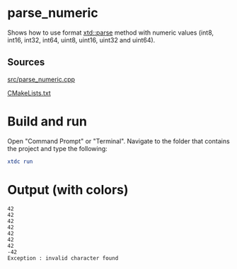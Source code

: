 # parse_numeric

Shows how to use format [xtd::parse](https://gammasoft71.github.io/xtd/reference_guides/latest/group__xtd__core.html#gaf38b51b1a3c788f678bb6e89f7694ee4) method with numeric values (int8, int16, int32, int64, uint8, uint16, uint32 and uint64).

## Sources

[src/parse_numeric.cpp](src/parse_numeric.cpp)

[CMakeLists.txt](CMakeLists.txt)

# Build and run

Open "Command Prompt" or "Terminal". Navigate to the folder that contains the project and type the following:

```cmake
xtdc run
```

# Output (with colors)

```
42
42
42
42
42
42
42
-42
Exception : invalid character found
```

